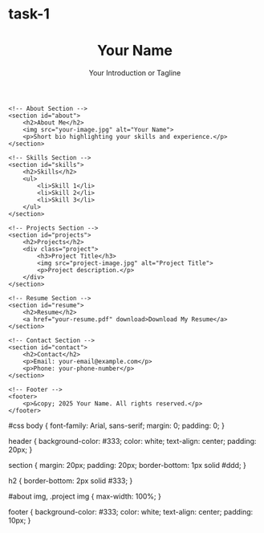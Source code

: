 # task-1
<!DOCTYPE html>
<html lang="en">
<head>
    <meta charset="UTF-8">
    <meta name="viewport" content="width=device-width, initial-scale=1.0">
    <title>My Portfolio</title>
    <link rel="stylesheet" href="styles.css">
</head>
<body>
    <!-- Header Section -->
    <header>
        <h1>Your Name</h1>
        <p>Your Introduction or Tagline</p>
    </header>

    <!-- About Section -->
    <section id="about">
        <h2>About Me</h2>
        <img src="your-image.jpg" alt="Your Name">
        <p>Short bio highlighting your skills and experience.</p>
    </section>

    <!-- Skills Section -->
    <section id="skills">
        <h2>Skills</h2>
        <ul>
            <li>Skill 1</li>
            <li>Skill 2</li>
            <li>Skill 3</li>
        </ul>
    </section>

    <!-- Projects Section -->
    <section id="projects">
        <h2>Projects</h2>
        <div class="project">
            <h3>Project Title</h3>
            <img src="project-image.jpg" alt="Project Title">
            <p>Project description.</p>
        </div>
    </section>

    <!-- Resume Section -->
    <section id="resume">
        <h2>Resume</h2>
        <a href="your-resume.pdf" download>Download My Resume</a>
    </section>

    <!-- Contact Section -->
    <section id="contact">
        <h2>Contact</h2>
        <p>Email: your-email@example.com</p>
        <p>Phone: your-phone-number</p>
    </section>

    <!-- Footer -->
    <footer>
        <p>&copy; 2025 Your Name. All rights reserved.</p>
    </footer>
</body>
</html>
#css
body {
    font-family: Arial, sans-serif;
    margin: 0;
    padding: 0;
}

header {
    background-color: #333;
    color: white;
    text-align: center;
    padding: 20px;
}

section {
    margin: 20px;
    padding: 20px;
    border-bottom: 1px solid #ddd;
}

h2 {
    border-bottom: 2px solid #333;
}

#about img, .project img {
    max-width: 100%;
}

footer {
    background-color: #333;
    color: white;
    text-align: center;
    padding: 10px;
}
